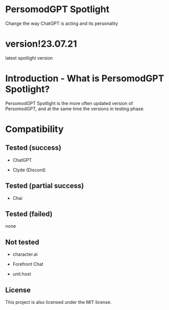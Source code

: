 # PersomodGPT Spotlight
Change the way ChatGPT is acting and its personality


# version!23.07.21
latest spotlight version

# Introduction - What is PersomodGPT Spotlight?
PersomodGPT Spotlight is the more often updated version of PersomodGPT, and at the same time the versions in testing phase.

# Compatibility
## Tested (success)

- ChatGPT

- Clyde (Discord)

## Tested (partial success)

- Chai

## Tested (failed)

none

## Not tested

- character.ai

- Forefront Chat

- unit.host

## License
This project is also licensed under the MIT license.
